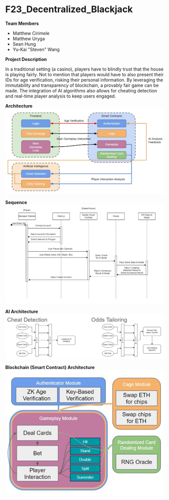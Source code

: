 # F23_Decentralized_Blackjack


**Team Members**
- Matthew Cirimele
- Matthew Uryga
- Sean Hung
- Yu-Kai "Steven" Wang

**Project Description**

In a traditional setting (a casino), players have to blindly trust that the house is playing fairly. Not to mention that players would have to also present their IDs for age verification, risking their personal information. By leveraging the immutability and transparency of blockchain, a provably fair game can be made.  The integration of AI algorithms also allows for cheating detection and real-time player analysis to keep users engaged.

**Architecture**
![architecture](./media/architecture.JPG)

**Sequence**
![sequence](./media/sequence.JPG)

**AI Architecture**
![ai_arch](./media/ai_arch.JPG)

**Blockchain (Smart Contract) Architecture**
![block_arch](./media/block_arch.JPG)